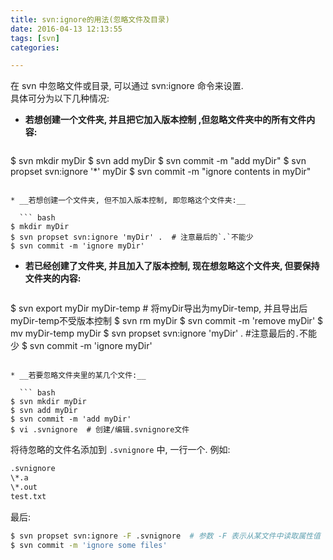 ```yaml
---
title: svn:ignore的用法(忽略文件及目录)
date: 2016-04-13 12:13:55
tags: [svn]
categories:

---
```



在 svn 中忽略文件或目录, 可以通过 svn:ignore 命令来设置.  
具体可分为以下几种情况:

<!-- more -->

* __若想创建一个文件夹, 并且把它加入版本控制 ,但忽略文件夹中的所有文件内容:__

  ``` bash
$ svn mkdir myDir
$ svn add myDir
$ svn commit -m "add myDir"
$ svn propset svn:ignore '*' myDir
$ svn commit -m "ignore contents in myDir"
```

* __若想创建一个文件夹, 但不加入版本控制, 即忽略这个文件夹:__

  ``` bash
$ mkdir myDir
$ svn propset svn:ignore 'myDir' .  # 注意最后的`.`不能少
$ svn commit -m 'ignore myDir'
```
	
* __若已经创建了文件夹, 并且加入了版本控制, 现在想忽略这个文件夹, 但要保持文件夹的内容:__

  ``` bash
$ svn export myDir myDir-temp  # 将myDir导出为myDir-temp, 并且导出后myDir-temp不受版本控制
$ svn rm myDir
$ svn commit -m 'remove myDir'
$ mv myDir-temp myDir
$ svn propset svn:ignore 'myDir' .  #注意最后的`.`不能少
$ svn commit -m 'ignore myDir'
```

* __若要忽略文件夹里的某几个文件:__

  ``` bash
$ svn mkdir myDir
$ svn add myDir
$ svn commit -m 'add myDir'
$ vi .svnignore  # 创建/编辑.svnignore文件
```

  将待忽略的文件名添加到 `.svnignore` 中, 一行一个. 例如:

  ``` bash	
.svnignore  
\*.a  
\*.out  
test.txt
```

  最后:
	
  ``` bash
$ svn propset svn:ignore -F .svnignore  # 参数 -F 表示从某文件中读取属性值
$ svn commit -m 'ignore some files'
```


